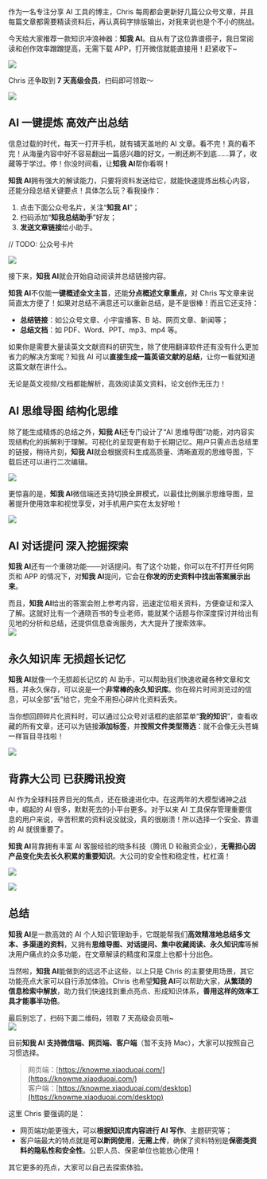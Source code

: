 作为一名专注分享 AI 工具的博主，Chris 每周都会更新好几篇公众号文章，并且每篇文章都需要精读资料后，再认真码字排版输出，对我来说也是个不小的挑战。

今天给大家推荐一款知识冲浪神器：**知我 AI**。自从有了这位靠谱搭子，我日常阅读和创作效率蹭蹭提高，无需下载 APP，打开微信就能直接用！赶紧收下~

![](https://cdn.nlark.com/yuque/0/2024/png/186051/1729087721909-19ace7f0-454e-46d2-a32d-f2a1a1247b18.png?x-oss-process=image%2Fformat%2Cwebp)

Chris 还争取到 **7 天高级会员**，扫码即可领取～

![](https://cdn.nlark.com/yuque/0/2024/png/186051/1729234066482-4d28cb2f-b4a9-4bcd-b945-76093a8aeb9a.png)

## AI 一键提炼 高效产出总结

信息过载的时代，每天一打开手机，就有铺天盖地的 AI 文章。看不完！真的看不完！从海量内容中好不容易翻出一篇感兴趣的好文，一刷还刷不到底......算了，收藏等于学过。停！你没时间看，让**知我 AI**帮你看啊！

**知我 AI**拥有强大的解读能力，只要将资料发送给它，就能快速提炼出核心内容，还能分段总结关键要点！具体怎么玩？看我操作：

1. 点击下面公众号名片，关注“**知我 AI**”；
2. 扫码添加“**知我总结助手**”好友；
3. **发送文章链接**给小助手。

// TODO: 公众号卡片

![](https://cdn.nlark.com/yuque/0/2024/png/186051/1729083867827-b104c624-0a27-4af0-bf88-dc403b5ae81b.png?x-oss-process=image%2Fformat%2Cwebp%2Fresize%2Cw_1194%2Climit_0)

接下来，**知我 AI**就会开始自动阅读并总结链接内容。

**知我 AI**不仅能**一键概述全文主旨**，还能**分点概述文章重点**，对 Chris 写文章来说简直太方便了！如果对总结不满意还可以重新总结，是不是很棒！而且它还支持：

- **总结链接**：如公众号文章、小宇宙播客、B 站、网页文章、新闻等；
- **总结文档**：如 PDF、Word、PPT、mp3、mp4 等。

如果你是需要大量读英文文献资料的研究生，除了使用翻译软件还有没有什么更加省力的解决方案呢？知我 AI 可以**直接生成一篇英语文献的总结**，让你一看就知道这篇文献在讲什么。

无论是英文视频/文档都能解析，高效阅读英文资料，论文创作无压力！

## AI 思维导图 结构化思维

除了能生成精炼的总结之外，**知我 AI**还专门设计了“AI 思维导图”功能，对内容实现结构化的拆解利于理解。可视化的呈现更有助于长期记忆。用户只需点击总结里的链接，稍待片刻，**知我 AI**就会根据资料生成高质量、清晰直观的思维导图，下载后还可以进行二次编辑。

![](https://cdn.nlark.com/yuque/0/2024/png/186051/1729085044144-e9aaaceb-30d0-4e75-be1d-64e8b783f377.png?x-oss-process=image%2Fformat%2Cwebp%2Fresize%2Cw_1194%2Climit_0)

更惊喜的是，**知我 AI**微信端还支持切换全屏模式，以最佳比例展示思维导图，显著提升使用效率和视觉享受，对手机用户实在太友好啦！

![](https://cdn.nlark.com/yuque/0/2024/png/49558582/1729065743683-0de140e2-b557-4bac-95db-bc8785b66923.png?x-oss-process=image%2Fformat%2Cwebp%2Fresize%2Cw_1125%2Climit_0)

## AI 对话提问 深入挖掘探索

**知我 AI**还有一个重磅功能——对话提问。有了这个功能，你可以在不打开任何网页和 APP 的情况下，对**知我 AI**提问，它会在**你发的历史资料中找出答案展示出来**。

而且，**知我 AI**给出的答案会附上参考内容，迅速定位相关资料，方便查证和深入了解。这就好比有一个通晓百书的专业老师，能就某个话题与你深度探讨并给出有见地的分析和总结，还提供信息查询服务，大大提升了搜索效率。  
![](https://cdn.nlark.com/yuque/0/2024/png/49558582/1729136024242-b534b7fb-9b85-454b-8861-87835df49c43.png)

## 永久知识库 无损超长记忆

**知我 AI**就像一个无损超长记忆的 AI 助手，可以帮助我们快速收藏各种文章和文档，并永久保存，可以说是一个**非常棒的永久知识库**。你在碎片时间浏览过的信息，可以全部“丢”给它，完全不用担心碎片化资料丢失。

当你想回顾碎片化资料时，可以通过公众号对话框的底部菜单“**我的知识**”，查看收藏的所有文章，还可以为链接**添加标签**，并**按照文件类型筛选**：就不会像无头苍蝇一样盲目寻找啦！

![](https://cdn.nlark.com/yuque/0/2024/png/186051/1729086309449-b546e19a-1bf5-4e30-87d1-e3f306098f33.png?x-oss-process=image%2Fformat%2Cwebp%2Fresize%2Cw_1194%2Climit_0)

## 背靠大公司 已获腾讯投资

AI 作为全球科技界目光的焦点，还在极速进化中。在这两年的大模型诸神之战中，崛起的 AI 很多，默默死去的小平台更多。对于以来 AI 工具保存管理重要信息的用户来说，辛苦积累的资料说没就没，真的很崩溃！所以选择一个安全、靠谱的 AI 就很重要了。

**知我 AI**背靠拥有丰富 AI 客服经验的晓多科技（腾讯 D 轮融资企业），**无需担心因产品变化失去长久积累的重要知识**。大公司的安全性和稳定性，杠杠滴！

![](https://cdn.nlark.com/yuque/0/2024/png/49558582/1729224696299-501fe4e1-fe74-455f-9730-d02bd3925002.png)

![](https://cdn.nlark.com/yuque/0/2024/png/49558582/1729224763723-5cfb3a8e-78c0-4cbb-807c-b29ec34333c6.png)

## 总结

**知我 AI**是一款高效的 AI 个人知识管理助手，它既能帮我们**高效精准地总结多文本、多渠道的资料**，又拥有**思维导图、对话提问、集中收藏阅读、永久知识库**等解决用户痛点的众多功能，在文章解读的精度和深度上也都十分出色。

当然啦，**知我 AI**能做到的远远不止这些，以上只是 Chris 的主要使用场景，其它功能亮点大家可以自行添加体验。Chris 也希望**知我 AI**可以帮助大家，**从繁琐的信息检索中解放**，助力我们快速找到重点亮点、形成知识体系，**善用这样的效率工具才能事半功倍**。

最后别忘了，扫码下面二维码，领取 7 天高级会员哦~  
![](https://cdn.nlark.com/yuque/0/2024/png/186051/1729234072113-5f8c0a05-93e9-4bd3-8b1b-f8cbd0a53225.png)

目前**知我 AI 支持微信端、网页端、客户端**（暂不支持 Mac），大家可以按照自己习惯选择。

> 网页端：[https://knowme.xiaoduoai.com/](https://knowme.xiaoduoai.com/)  
> 客户端：[https://knowme.xiaoduoai.com/desktop](https://knowme.xiaoduoai.com/desktop)

这里 Chris 要强调的是：

- 网页端功能更强大，可以**根据知识库内容进行 AI 写作**、主题研究等；
- 客户端最大的特点就是**可以断网使用**，**无需上传**，确保了资料特别是**保密类资料的隐私性和安全性**。公职人员、保密单位也能放心使用！

其它更多的亮点，大家可以自己去探索体验。

